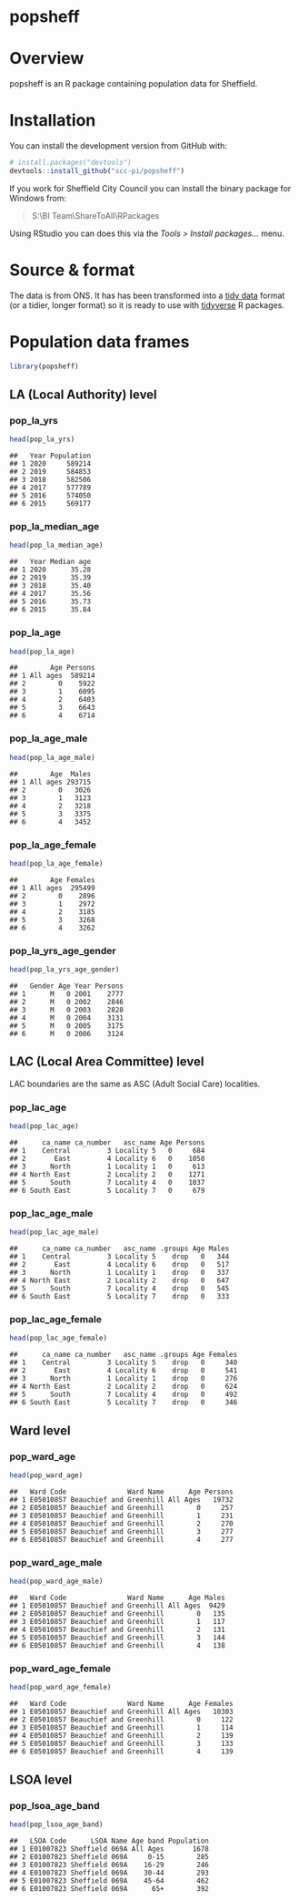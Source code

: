 popsheff
================

# Overview

popsheff is an R package containing population data for Sheffield.

# Installation

You can install the development version from GitHub with:

``` r
# install.packages("devtools")
devtools::install_github("scc-pi/popsheff")
```

If you work for Sheffield City Council you can install the binary
package for Windows from:

> S:\\BI Team\\ShareToAll\\RPackages

Using RStudio you can does this via the *Tools \> Install packages…*
menu.

# Source & format

The data is from ONS. It has has been transformed into a [tidy
data](https://r4ds.had.co.nz/tidy-data.html) format (or a tidier, longer
format) so it is ready to use with
[tidyverse](https://www.tidyverse.org/) R packages.

# Population data frames

``` r
library(popsheff)
```

## LA (Local Authority) level

### pop_la_yrs

``` r
head(pop_la_yrs)
```

    ##   Year Population
    ## 1 2020     589214
    ## 2 2019     584853
    ## 3 2018     582506
    ## 4 2017     577789
    ## 5 2016     574050
    ## 6 2015     569177

### pop_la_median_age

``` r
head(pop_la_median_age)
```

    ##   Year Median age
    ## 1 2020      35.28
    ## 2 2019      35.39
    ## 3 2018      35.40
    ## 4 2017      35.56
    ## 5 2016      35.73
    ## 6 2015      35.84

### pop_la_age

``` r
head(pop_la_age)
```

    ##        Age Persons
    ## 1 All ages  589214
    ## 2        0    5922
    ## 3        1    6095
    ## 4        2    6403
    ## 5        3    6643
    ## 6        4    6714

### pop_la_age_male

``` r
head(pop_la_age_male)
```

    ##        Age  Males
    ## 1 All ages 293715
    ## 2        0   3026
    ## 3        1   3123
    ## 4        2   3218
    ## 5        3   3375
    ## 6        4   3452

### pop_la_age_female

``` r
head(pop_la_age_female)
```

    ##        Age Females
    ## 1 All ages  295499
    ## 2        0    2896
    ## 3        1    2972
    ## 4        2    3185
    ## 5        3    3268
    ## 6        4    3262

### pop_la_yrs_age_gender

``` r
head(pop_la_yrs_age_gender)
```

    ##   Gender Age Year Persons
    ## 1      M   0 2001    2777
    ## 2      M   0 2002    2846
    ## 3      M   0 2003    2828
    ## 4      M   0 2004    3131
    ## 5      M   0 2005    3175
    ## 6      M   0 2006    3124

## LAC (Local Area Committee) level

LAC boundaries are the same as ASC (Adult Social Care) localities.

### pop_lac_age

``` r
head(pop_lac_age)
```

    ##      ca_name ca_number   asc_name Age Persons
    ## 1    Central         3 Locality 5   0     684
    ## 2       East         4 Locality 6   0    1058
    ## 3      North         1 Locality 1   0     613
    ## 4 North East         2 Locality 2   0    1271
    ## 5      South         7 Locality 4   0    1037
    ## 6 South East         5 Locality 7   0     679

### pop_lac_age_male

``` r
head(pop_lac_age_male)
```

    ##      ca_name ca_number   asc_name .groups Age Males
    ## 1    Central         3 Locality 5    drop   0   344
    ## 2       East         4 Locality 6    drop   0   517
    ## 3      North         1 Locality 1    drop   0   337
    ## 4 North East         2 Locality 2    drop   0   647
    ## 5      South         7 Locality 4    drop   0   545
    ## 6 South East         5 Locality 7    drop   0   333

### pop_lac_age_female

``` r
head(pop_lac_age_female)
```

    ##      ca_name ca_number   asc_name .groups Age Females
    ## 1    Central         3 Locality 5    drop   0     340
    ## 2       East         4 Locality 6    drop   0     541
    ## 3      North         1 Locality 1    drop   0     276
    ## 4 North East         2 Locality 2    drop   0     624
    ## 5      South         7 Locality 4    drop   0     492
    ## 6 South East         5 Locality 7    drop   0     346

## Ward level

### pop_ward_age

``` r
head(pop_ward_age)
```

    ##   Ward Code               Ward Name      Age Persons
    ## 1 E05010857 Beauchief and Greenhill All Ages   19732
    ## 2 E05010857 Beauchief and Greenhill        0     257
    ## 3 E05010857 Beauchief and Greenhill        1     231
    ## 4 E05010857 Beauchief and Greenhill        2     270
    ## 5 E05010857 Beauchief and Greenhill        3     277
    ## 6 E05010857 Beauchief and Greenhill        4     277

### pop_ward_age_male

``` r
head(pop_ward_age_male)
```

    ##   Ward Code               Ward Name      Age Males
    ## 1 E05010857 Beauchief and Greenhill All Ages  9429
    ## 2 E05010857 Beauchief and Greenhill        0   135
    ## 3 E05010857 Beauchief and Greenhill        1   117
    ## 4 E05010857 Beauchief and Greenhill        2   131
    ## 5 E05010857 Beauchief and Greenhill        3   144
    ## 6 E05010857 Beauchief and Greenhill        4   138

### pop_ward_age_female

``` r
head(pop_ward_age_female)
```

    ##   Ward Code               Ward Name      Age Females
    ## 1 E05010857 Beauchief and Greenhill All Ages   10303
    ## 2 E05010857 Beauchief and Greenhill        0     122
    ## 3 E05010857 Beauchief and Greenhill        1     114
    ## 4 E05010857 Beauchief and Greenhill        2     139
    ## 5 E05010857 Beauchief and Greenhill        3     133
    ## 6 E05010857 Beauchief and Greenhill        4     139

## LSOA level

### pop_lsoa_age_band

``` r
head(pop_lsoa_age_band)
```

    ##   LSOA Code      LSOA Name Age band Population
    ## 1 E01007823 Sheffield 069A All Ages       1678
    ## 2 E01007823 Sheffield 069A     0-15        285
    ## 3 E01007823 Sheffield 069A    16-29        246
    ## 4 E01007823 Sheffield 069A    30-44        293
    ## 5 E01007823 Sheffield 069A    45-64        462
    ## 6 E01007823 Sheffield 069A      65+        392
